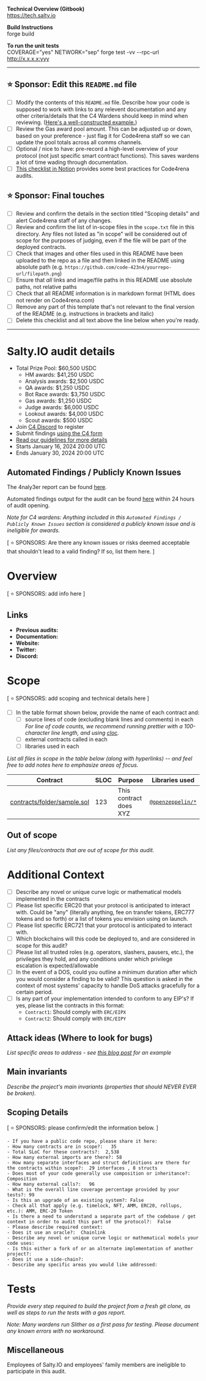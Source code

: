 **Technical Overview (Gitbook)**\
https://tech.salty.io

**Build Instructions**\
forge build

**To run the unit tests**\
COVERAGE="yes" NETWORK="sep" forge test -vv --rpc-url http://x.x.x.x:yyy



---

## ⭐️ Sponsor: Edit this `README.md` file

- [ ] Modify the contents of this `README.md` file. Describe how your code is supposed to work with links to any relevent documentation and any other criteria/details that the C4 Wardens should keep in mind when reviewing. ([Here's a well-constructed example.](https://github.com/code-423n4/2022-08-foundation#readme))
- [ ] Review the Gas award pool amount. This can be adjusted up or down, based on your preference - just flag it for Code4rena staff so we can update the pool totals across all comms channels.
- [ ] Optional / nice to have: pre-record a high-level overview of your protocol (not just specific smart contract functions). This saves wardens a lot of time wading through documentation.
- [ ] [This checklist in Notion](https://code4rena.notion.site/Key-info-for-Code4rena-sponsors-f60764c4c4574bbf8e7a6dbd72cc49b4#0cafa01e6201462e9f78677a39e09746) provides some best practices for Code4rena audits.

## ⭐️ Sponsor: Final touches
- [ ] Review and confirm the details in the section titled "Scoping details" and alert Code4rena staff of any changes.
- [ ] Review and confirm the list of in-scope files in the `scope.txt` file in this directory.  Any files not listed as "in scope" will be considered out of scope for the purposes of judging, even if the file will be part of the deployed contracts.
- [ ] Check that images and other files used in this README have been uploaded to the repo as a file and then linked in the README using absolute path (e.g. `https://github.com/code-423n4/yourrepo-url/filepath.png`)
- [ ] Ensure that *all* links and image/file paths in this README use absolute paths, not relative paths
- [ ] Check that all README information is in markdown format (HTML does not render on Code4rena.com)
- [ ] Remove any part of this template that's not relevant to the final version of the README (e.g. instructions in brackets and italic)
- [ ] Delete this checklist and all text above the line below when you're ready.

---

# Salty.IO audit details
- Total Prize Pool: $60,500 USDC 
  - HM awards: $41,250 USDC 
  - Analysis awards: $2,500 USDC 
  - QA awards: $1,250 USDC 
  - Bot Race awards: $3,750 USDC 
  - Gas awards: $1,250 USDC 
  - Judge awards: $6,000 USDC 
  - Lookout awards: $4,000 USDC 
  - Scout awards: $500 USDC 
- Join [C4 Discord](https://discord.gg/code4rena) to register
- Submit findings [using the C4 form](https://code4rena.com/contests/2024-01-saltyio/submit)
- [Read our guidelines for more details](https://docs.code4rena.com/roles/wardens)
- Starts January 16, 2024 20:00 UTC 
- Ends January 30, 2024 20:00 UTC 

## Automated Findings / Publicly Known Issues

The 4naly3er report can be found [here](https://github.com/code-423n4/2024-01-salty/blob/main/4naly3er-report.md).

Automated findings output for the audit can be found [here](https://github.com/code-423n4/2024-01-salty/blob/main/bot-report.md) within 24 hours of audit opening.

_Note for C4 wardens: Anything included in this `Automated Findings / Publicly Known Issues` section is considered a publicly known issue and is ineligible for awards._

[ ⭐️ SPONSORS: Are there any known issues or risks deemed acceptable that shouldn't lead to a valid finding? If so, list them here. ]


# Overview

[ ⭐️ SPONSORS: add info here ]

## Links

- **Previous audits:** 
- **Documentation:**
- **Website:**
- **Twitter:** 
- **Discord:** 


# Scope

[ ⭐️ SPONSORS: add scoping and technical details here ]

- [ ] In the table format shown below, provide the name of each contract and:
  - [ ] source lines of code (excluding blank lines and comments) in each *For line of code counts, we recommend running prettier with a 100-character line length, and using [cloc](https://github.com/AlDanial/cloc).* 
  - [ ] external contracts called in each
  - [ ] libraries used in each

*List all files in scope in the table below (along with hyperlinks) -- and feel free to add notes here to emphasize areas of focus.*

| Contract | SLOC | Purpose | Libraries used |  
| ----------- | ----------- | ----------- | ----------- |
| [contracts/folder/sample.sol](https://github.com/code-423n4/repo-name/blob/contracts/folder/sample.sol) | 123 | This contract does XYZ | [`@openzeppelin/*`](https://openzeppelin.com/contracts/) |

## Out of scope

*List any files/contracts that are out of scope for this audit.*

# Additional Context

- [ ] Describe any novel or unique curve logic or mathematical models implemented in the contracts
- [ ] Please list specific ERC20 that your protocol is anticipated to interact with. Could be "any" (literally anything, fee on transfer tokens, ERC777 tokens and so forth) or a list of tokens you envision using on launch.
- [ ] Please list specific ERC721 that your protocol is anticipated to interact with.
- [ ] Which blockchains will this code be deployed to, and are considered in scope for this audit?
- [ ] Please list all trusted roles (e.g. operators, slashers, pausers, etc.), the privileges they hold, and any conditions under which privilege escalation is expected/allowable
- [ ] In the event of a DOS, could you outline a minimum duration after which you would consider a finding to be valid? This question is asked in the context of most systems' capacity to handle DoS attacks gracefully for a certain period.
- [ ] Is any part of your implementation intended to conform to any EIP's? If yes, please list the contracts in this format: 
  - `Contract1`: Should comply with `ERC/EIPX`
  - `Contract2`: Should comply with `ERC/EIPY`

## Attack ideas (Where to look for bugs)
*List specific areas to address - see [this blog post](https://medium.com/code4rena/the-security-council-elections-within-the-arbitrum-dao-a-comprehensive-guide-aa6d001aae60#9adb) for an example*

## Main invariants
*Describe the project's main invariants (properties that should NEVER EVER be broken).*

## Scoping Details 
[ ⭐️ SPONSORS: please confirm/edit the information below. ]

```
- If you have a public code repo, please share it here:  
- How many contracts are in scope?:   35
- Total SLoC for these contracts?:  2,538
- How many external imports are there?: 58 
- How many separate interfaces and struct definitions are there for the contracts within scope?:  29 interfaces , 8 structs
- Does most of your code generally use composition or inheritance?:   Composition
- How many external calls?:   96
- What is the overall line coverage percentage provided by your tests?: 99
- Is this an upgrade of an existing system?: False
- Check all that apply (e.g. timelock, NFT, AMM, ERC20, rollups, etc.): AMM, ERC-20 Token 
- Is there a need to understand a separate part of the codebase / get context in order to audit this part of the protocol?:  False
- Please describe required context:   
- Does it use an oracle?:  Chainlink
- Describe any novel or unique curve logic or mathematical models your code uses: 
- Is this either a fork of or an alternate implementation of another project?:   
- Does it use a side-chain?:
- Describe any specific areas you would like addressed:
```

# Tests

*Provide every step required to build the project from a fresh git clone, as well as steps to run the tests with a gas report.* 

*Note: Many wardens run Slither as a first pass for testing.  Please document any known errors with no workaround.* 


## Miscellaneous

Employees of Salty.IO and employees' family members are ineligible to participate in this audit.
